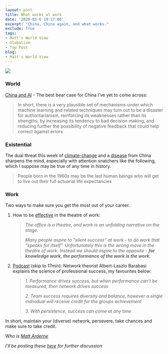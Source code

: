 ```yaml
---
layout: post
title: What works at work
date: '2020-03-6 19:17:00'
excerpt: "China, China again, and what works."
exclude: True
tags:
- Matt's World View
- Globalism
- Top Post
blog:
- Matt's World View
---
```


[![](https://bucketeer-e05bbc84-baa3-437e-9518-adb32be77984.s3.amazonaws.com/public/images/b4dcdf45-81e9-4b11-9ad2-7d14acbcbcad_2080x1467.jpeg) <style>a.image2.image-link.image2-1027-1456 { padding-bottom: 70.53571428571429%; padding-bottom: min(70.53571428571429%, 1027px); width: 100%; height: 0; } a.image2.image-link.image2-1027-1456 img { max-width: 1456px; max-height: 1027px; }</style>](https://cdn.substack.com/image/fetch/c_limit,f_auto,q_auto:good,fl_progressive:steep/https%3A%2F%2Fbucketeer-e05bbc84-baa3-437e-9518-adb32be77984.s3.amazonaws.com%2Fpublic%2Fimages%2Fb4dcdf45-81e9-4b11-9ad2-7d14acbcbcad_2080x1467.jpeg)

### **World**

[China and AI](http://email.mg1.substack.com/c/eJxNUctu6yAQ_Rqzs8XDDumCRW5uI3XRzdXdWxgmNooBC4ZW-ftit4tKaB5HzMw5M0YjzDE91RYzkpIhjc4qLuUgJSdWUcmNnIjL4z0BeO1WRbYyrc5odDHsn5nkvSCLepl6Aaxn9_tZstNJi8kKczbnwXDa2zMn-4hRF-sgGFDwAekZA5BVLYhbIy4Nv9VnUowPsOj8BKmLaa4Yp-ylOsb2eKgmA7gwt6t7QKvbuwsOoc1YxbRem8UF2JuJW0E_Gu037ebQiL_vGrHhA5d5t_T_Esu84HfyFg73B_AToManvdaDdcXXykP6D5hjSQYq-A8-ChxVAT7zCoiQiFOcckoZ42zoB0o71l0uA7tSemXXE7u93kTTUz-zLpepUjaPzkRPkvKdThZSpd7TeR934HXZY_W-VInPEYKeVrAKUwGC30c71orPDdQvFge4X5JzwSmpo2ysPYNKNoUv6Amlww) - The best bear case for China I’ve yet to come across:

> In short, there is a very plausible set of mechanisms under which machine learning and related techniques may turn out to be a disaster for authoritarianism, reinforcing its weaknesses rather than its strengths, by increasing its tendency to bad decision making, and reducing further the possibility of negative feedback that could help correct against errors

### **Existential**

The dual threat this week of [climate-change](https://www.commondreams.org/views/2020/01/01/grim-new-definition-generation-x) and a [disease](https://en.wikipedia.org/wiki/2019%E2%80%9320_outbreak_of_novel_coronavirus_(2019-nCoV)) from China sharpens the mind, especially with attention snatchers like the following, which I suppose may be true of any time in history.

> People born in the 1960s may be the last human beings who will get to live out their full actuarial life expectancies

### **Work**

Two ways to make sure you get the most out of your career.

1.  How to be [effective](http://email.mg1.substack.com/c/eJwlUEGOgzAMfE1zWxQbsoFDDqhqv4FC4m2jhQQlZit-v6GVLI81tmY0dpbpkfJhtlRY7IXyFLxBrZXWKLyRGp2eRSjTTyZabViM2PZ5Cc5ySPE8Bo1dK55m8B0Ovu-dU3oeekCrFTmlQLfWDroXp8Vkdx8oOjL0R_lIkcRinsxbubTjBe-1OK0uB3bPJb0al9ZKoYShAsDZ-toOKl82-jqJYFCilAAIqlNSNtCMo4KrlFe4fsP9dm8vnVwf0JR9Lmzd7ykqslkbmz3lSHX9OJO9-RpuqrjuMfAxUbTzQt5w3knw50nvGHxsZCK9ykLMlD_k-TnEFqWoVj5VzWiyz_Ef1Y10wA) in the theatre of work:

    > _The office is a theatre, and work is an unfolding narrative on the stage._
    > 
    > _Many people aspire to “silent success” at work - to do work that “speaks for itself”. Unfortunately this is the wrong move in the theatre of work. Instead we should aspire to the opposite - **for knowledge work, the performance of the work is the work.**_

2.  [Podcast](http://email.mg1.substack.com/c/eJwlUMuOwyAM_JpySwTOg_TAIaq2vxERcFO0CUTgbJS_X2glC5uxzQxjNOES4qX2kIgdCePkrAIpOymBWcUlGDkzl6ZXRNy0WxXbj3l1RpMLvgwLCW3D3ko3ALMEa4Z7Z2Z7l8PQ63no214OAkTPCsWkD-vQG1T4h_EKHtmq3kR7ujXjDZ45zvOs0QQfNpeoNmHL2B6s0YlSLoGLe058KHU5lhhO55fq2Ct6YxVdKrc9ln2swqvKRJT1rtVLxy0xp4AD5yJr6tqO81rU49iJB-cP8ejF8-fZ3Fq-LaJOx5xIm98igkW11TpajB5zeylWfPDsxpTzdnhH14RezytaRfFARl9XP_-ma0fl8UwrEmH8gsVqgAY4y1Q25De9ijb6f7V7h7Q) (skip to 17min): Network theorist Albert-Laszlo Barabasi explains the science of professional success, my favourites below:

    > _1\. Performance drives success, but when performance can’t be measured, then network drives success_
    > 
    > _2\. Team success requires diversity and balance, however a single individual will receive credit for the groups achievement_
    > 
    > _3\. With persistence, success can come at any time_

In short, maintain your (diverse) network, persevere, take chances and make sure to take credit.

_Who is [Matt Arderne](https://rdrn.dev/)_

_I’ll be posting these [here](https://www.linkedin.com/in/m-ard/detail/recent-activity/shares/) for further discussion_